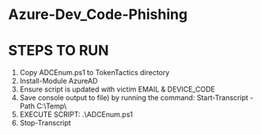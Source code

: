 # Azure-Dev_Code-Phishing

# STEPS TO RUN
1. Copy ADCEnum.ps1 to TokenTactics directory
2. Install-Module AzureAD
3. Ensure script is updated with victim EMAIL & DEVICE_CODE
4. Save console output to file) by running the command: Start-Transcript -Path C:\Temp\ 
5. EXECUTE SCRIPT: .\ADCEnum.ps1
6. Stop-Transcript
